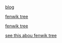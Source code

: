 [blog](https://codeforces.com/blog/sdnr1)

[fenwik tree](https://youtu.be/9uaXG62Y8Uw?si=UaOpWKE3AeeK83_V)

[fenwik tree](https://youtu.be/uSFzHCZ4E-8?si=_Xa0cJVtgnuQXYqy)

[see this abou fenwik tree](https://youtu.be/Qe8qRhz3lzQ?si=JPjVIECzluWwJchE)
